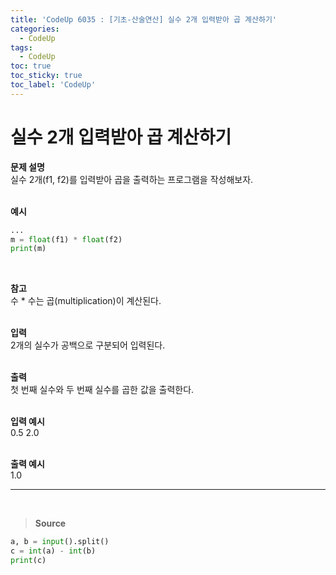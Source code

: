```yaml
---
title: 'CodeUp 6035 : [기초-산술연산] 실수 2개 입력받아 곱 계산하기'
categories:
  - CodeUp
tags:
  - CodeUp
toc: true
toc_sticky: true
toc_label: 'CodeUp'
---
```


# 실수 2개 입력받아 곱 계산하기

**문제 설명**  
실수 2개(f1, f2)를 입력받아 곱을 출력하는 프로그램을 작성해보자.  
<br>

**예시**

```python
...
m = float(f1) * float(f2)
print(m)
```

<br>

**참고**  
수 \* 수는 곱(multiplication)이 계산된다.  
<br>

**입력**  
2개의 실수가 공백으로 구분되어 입력된다.  
<br>

**출력**  
첫 번째 실수와 두 번째 실수를 곱한 값을 출력한다.  
<br>

**입력 예시**  
0.5 2.0  
<br>

**출력 예시**  
1.0

---

<br>

> **Source**

```python
a, b = input().split()
c = int(a) - int(b)
print(c)
```
